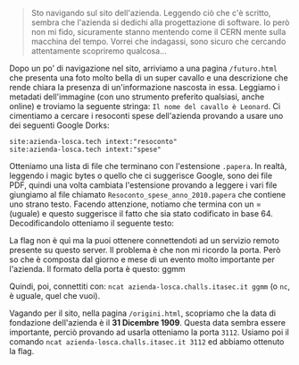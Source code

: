 > Sto navigando sul sito dell'azienda. Leggendo ciò che c'è scritto, sembra che l'azienda si dedichi alla progettazione di software.
> Io però non mi fido, sicuramente stanno mentendo come il CERN mente sulla macchina del tempo. Vorrei che indagassi, sono sicuro che cercando attentamente scopriremo qualcosa...

Dopo un po' di navigazione nel sito, arriviamo a una pagina `/futuro.html` che presenta una foto molto bella di un super cavallo e una descrizione che rende chiara la presenza di un'informazione nascosta in essa. Leggiamo i metadati dell'immagine (con uno strumento preferito qualsiasi, anche online) e troviamo la seguente stringa: `Il nome del cavallo è Leonard`. Ci cimentiamo a cercare i resoconti spese dell'azienda provando a usare uno dei seguenti Google Dorks:
```
site:azienda-losca.tech intext:"resoconto"
site:azienda-losca.tech intext:"spese"
```
Otteniamo una lista di file che terminano con l'estensione `.papera`. In realtà, leggendo i magic bytes o quello che ci suggerisce Google, sono dei file PDF, quindi una volta cambiata l'estensione provando a leggere i vari file giungiamo al file chiamato `Resoconto_spese_anno_2010.papera` che contiene uno strano testo. Facendo attenzione, notiamo che termina con un =(uguale) e questo suggerisce il fatto che sia stato codificato in base 64. Decodificandolo otteniamo il seguente testo:

La flag non è quì ma la puoi ottenere connettendoti ad un servizio remoto presente su questo server. Il problema è che non mi ricordo la porta. Però so che è composta dal giorno e mese di un evento molto importante per l'azienda. Il formato della porta è questo: ggmm

Quindi, poi, connettiti con: `ncat azienda-losca.challs.itasec.it ggmm` (o `nc`, è uguale, quel che vuoi).

Vagando per il sito, nella pagina `/origini.html`, scopriamo che la data di fondazione dell'azienda è il **31 Dicembre 1909**. Questa data sembra essere importante, perciò provando ad usarla otteniamo la porta `3112`. Usiamo poi il comando `ncat azienda-losca.challs.itasec.it 3112` ed abbiamo ottenuto la flag.